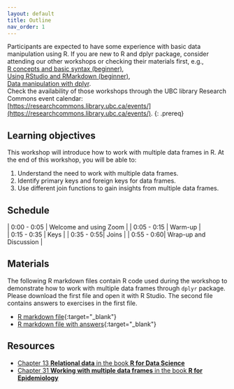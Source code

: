 ```yaml
---
layout: default
title: Outline
nav_order: 1
---
```



Participants are expected to have some experience with basic data manipulation using R. If you are new to R and dplyr package, consider attending our other workshops or checking their materials first, e.g.,  
[R concepts and basic syntax (beginner)](),  
[Using RStudio and RMarkdown (beginner)](),    
[Data manipulation with dplyr]().   
Check the availability of those workshops through the UBC library Research Commons event calendar: [https://researchcommons.library.ubc.ca/events/](https://researchcommons.library.ubc.ca/events/).
{: .prereq}

## Learning objectives

This workshop will introduce how to work with multiple data frames in R. At the end of this workshop, you will be able to:
1. Understand the need to work with multiple data frames.
2. Identify primary keys and foreign keys for data frames.
3. Use different join functions to gain insights from multiple data frames.

## Schedule

| 0:00 - 0:05 | Welcome and using Zoom |
| 0:05 - 0:15 | Warm-up |  
| 0:15 - 0:35 | Keys |
| 0:35 - 0:55| Joins |
| 0:55 - 0:60| Wrap-up and Discussion |

## Materials

The following R markdown files contain R code used during the workshop to demonstrate how to work with multiple data frames through `dplyr` package. Please download the first file and open it with R Studio. The second file contains answers to exercises in the first file.

- [R markdown file](relational-data.Rmd){:target="_blank"}
- [R markdown file with answers](relational-data-answers.Rmd){:target="_blank"}

## Resources

* [Chapter 13 **Relational data** in the book **R for Data Science**](https://r4ds.had.co.nz/relational-data.html)
* [Chapter 31 **Working with multiple data frames** in the book **R for Epidemiology**](https://www.r4epi.com/working-with-multiple-data-frames.html)
